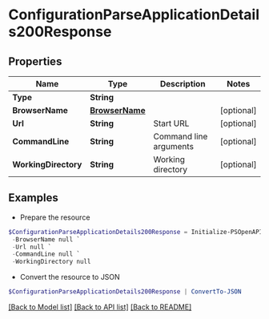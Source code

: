# ConfigurationParseApplicationDetails200Response
## Properties

Name | Type | Description | Notes
------------ | ------------- | ------------- | -------------
**Type** | **String** |  | 
**BrowserName** | [**BrowserName**](BrowserName.md) |  | [optional] 
**Url** | **String** | Start URL | [optional] 
**CommandLine** | **String** | Command line arguments | [optional] 
**WorkingDirectory** | **String** | Working directory | [optional] 

## Examples

- Prepare the resource
```powershell
$ConfigurationParseApplicationDetails200Response = Initialize-PSOpenAPIToolsConfigurationParseApplicationDetails200Response  -Type null `
 -BrowserName null `
 -Url null `
 -CommandLine null `
 -WorkingDirectory null
```

- Convert the resource to JSON
```powershell
$ConfigurationParseApplicationDetails200Response | ConvertTo-JSON
```

[[Back to Model list]](../README.md#documentation-for-models) [[Back to API list]](../README.md#documentation-for-api-endpoints) [[Back to README]](../README.md)

